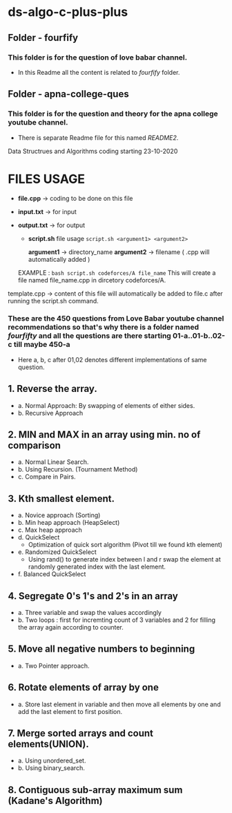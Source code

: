 # ds-algo-c-plus-plus

## Folder - fourfify

### This folder is for the question of love babar channel.

- In this Readme all the content is related to _fourfify_ folder.

## Folder - apna-college-ques

### This folder is for the question and theory for the apna college youtube channel.

- There is separate Readme file for this named _README2_.

Data Structrues and Algorithms coding starting 23-10-2020

# FILES USAGE

- **file.cpp** -> coding to be done on this file

- **input.txt** -> for input

- **output.txt** -> for output

  - **script.sh** file usage
    `script.sh <argument1> <argument2>`

    **argument1** -> directory_name
    **argument2** -> filename ( .cpp will automatically added )

  EXAMPLE : `bash script.sh codeforces/A file_name`
  This will create a file named file_name.cpp in dircetory codeforces/A.

template.cpp -> content of this file will automatically be added to file.c after running the script.sh command.

### These are the 450 questions from Love Babar youtube channel recommendations so that's why there is a folder named _fourfifty_ and all the questions are there starting **01-a**..**01-b**..**02-c** till maybe **450-a**

- Here a, b, c after 01,02 denotes different implementations of same question.

## 1. Reverse the array.

- a. Normal Approach:
  By swapping of elements of either sides.
- b. Recursive Approach

## 2. MIN and MAX in an array using min. no of comparison

- a. Normal Linear Search.
- b. Using Recursion. (Tournament Method)
- c. Compare in Pairs.

## 3. Kth smallest element.

- a. Novice approach (Sorting)
- b. Min heap approach (HeapSelect)
- c. Max heap approach
- d. QuickSelect
  - Optimization of quick sort algorithm (Pivot till we found kth element)
- e. Randomized QuickSelect
  - Using rand() to generate index between l and r swap the element at randomly generated index with the last element.
- f. Balanced QuickSelect

## 4. Segregate 0's 1's and 2's in an array

- a. Three variable and swap the values accordingly
- b. Two loops : first for incremting count of 3 variables and 2 for filling the array again according to counter.

## 5. Move all negative numbers to beginning

- a. Two Pointer approach.

## 6. Rotate elements of array by one

- a. Store last element in variable and then move all elements by one and add the last element to first position.

## 7. Merge sorted arrays and count elements(UNION).

- a. Using unordered_set.
- b. Using binary_search.

## 8. Contiguous sub-array maximum sum (Kadane's Algorithm)
